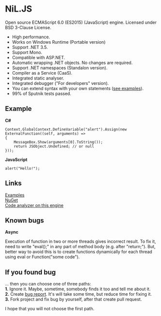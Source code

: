 
NiL.JS
======
    
Open source ECMAScript 6.0 (ES2015) (JavaScript) engine.
Licensed under BSD 3-Clause License.
    
* High performance.
* Works on Windows Runtime (Portable version)
* Support .NET 3.5.
* Support Mono.
* Compatible with ASP.NET.
* Automatic wrapping .NET objects. No changes are required.
* Support .NET namespaces (Standalon version).
* Compiler as a Service (CaaS).
* Integrated static analyser.
* Integrated debugger ("For developers" version).
* You can extend syntax with your own statements ([see examples](https://github.com/nilproject/NiL.JS/wiki/Examples#add-you-own-syntax-extension-dev-brunch-only)).
* 99% of Sputnik tests passed.

## Example
    
**C\#**

    Context.GlobalContext.DefineVariable("alert").Assign(new ExternalFunction((self, arguments) =>
    {
        MessageBox.Show(arguments[0].ToString());
        return JSObject.Undefined; // or null
    }));

**JavaScript**
    
    alert("Hello!");

## Links

[Examples](https://github.com/nilproject/NiL.JS/wiki/Examples)  
[NuGet](https://www.nuget.org/packages/NiL.JS)  
[Code analyzer on this engine](http://nilproject.net/linter.html)  

## Known bugs

**Async**

Execution of function in two or more threads gives incorrect result. To fix it, need to write "eval();" in any part of method body (e.g. after "return;"). But, better way to avoid this is to create functions dynamically for each thread using eval or Function("some code").

## If you found bug

... then you can choose one of three paths:  
  **1.** Ignore it. Maybe, sometime, somebody finds it too and tell me about it.  
  **2.** Create [bug report](https://github.com/nilproject/NiL.JS/issues). It's will take some time, but reduce time for fixing it.  
  **3.** Fork project and fix bug by yourself, after that create pull request.  

I hope that you will not choose the first path.
